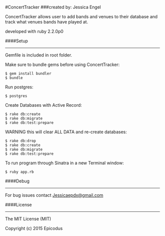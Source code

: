 #ConcertTracker
###created by: Jessica Engel

ConcertTracker allows user to add bands and venues to their database and track what venues bands have played at.

developed with ruby 2.2.0p0


####Setup
_______

Gemfile is included in root folder.

Make sure to bundle gems before using ConcertTracker:

    $ gem install bundler
    $ bundle


Run postgres:

    $ postgres


Create Databases with Active Record:

    $ rake db:create
    $ rake db:migrate
    $ rake db:test:prepare


WARNING this will clear ALL DATA and re-create databases:

    $ rake db:drop
    $ rake db:create
    $ rake db:migrate
    $ rake db:test:prepare


To run program through Sinatra in a new Terminal window:

    $ ruby app.rb


####Debug
________

For bug issues contact Jessicaepdx@gmail.com


####License
_________


The MIT License (MIT)

Copyright (c) 2015 Epicodus
